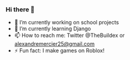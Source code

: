 ### Hi there 👋

<!--
**Buildex/Buildex** is a ✨ _special_ ✨ repository because its `README.md` (this file) appears on your GitHub profile.-->

- 🔭 I’m currently working on school projects
- 🌱 I’m currently learning Django
- 📫 How to reach me: Twitter @TheBuildex or alexandremercier25@gmail.com
- ⚡ Fun fact: I make games on Roblox!
